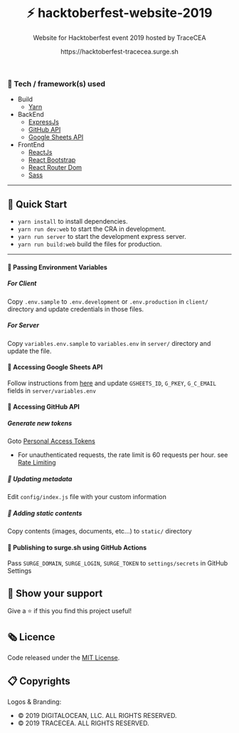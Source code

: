 <h1 align="center">⚡️ hacktoberfest-website-2019</h1>
<p align="center">Website for Hacktoberfest event 2019 hosted by TraceCEA</p>
<p align="center">https://hacktoberfest-tracecea.surge.sh</p>
<br>

### 🧰 Tech / framework(s) used

- Build
     - [Yarn](https://yarnpkg.com/lang/en/)
- BackEnd
    - [ExpressJs](https://expressjs.com/)
    - [GitHub API](https://github.com/octokit/rest.js/)
    - [Google Sheets API](https://sheets.google.com/)
- FrontEnd
    - [ReactJs](https://reactjs.org/)
    - [React Bootstrap](https://react-bootstrap.github.io/)
    - [React Router Dom](https://www.npmjs.com/package/react-router-dom)
    - [Sass](https://sass-lang.com/)
<hr />
 
## 🚀 Quick Start

- `yarn install` to install dependencies.
- `yarn run dev:web` to start the CRA in development.
- `yarn run server` to start the development express server.
- `yarn run build:web` build the files for production.

<hr />

#### 🌟 Passing Environment Variables

##### For Client

Copy `.env.sample` to `.env.development` or `.env.production` in `client/` directory and update credentials in those files.

##### For Server

Copy `variables.env.sample` to `variables.env` in `server/` directory and update the file.

#### 🌟 Accessing Google Sheets API

Follow instructions from [here](https://www.npmjs.com/package/google-spreadsheet#authentication) and update `GSHEETS_ID`, `G_PKEY`, `G_C_EMAIL` fields in `server/variables.env`

#### 🌟 Accessing GitHub API

##### Generate new tokens

Goto [Personal Access Tokens](https://github.com/settings/tokens)

- For unauthenticated requests, the rate limit is 60 requests per
  hour.
  see [Rate Limiting](https://developer.github.com/v3/#rate-limiting)

##### 🌟 Updating metadata

Edit `config/index.js` file with your custom information

##### 🌟 Adding static contents

Copy contents (images, documents, etc...) to `static/` directory

#### 🌟 Publishing to surge.sh using GitHub Actions 

Pass `SURGE_DOMAIN`, `SURGE_LOGIN`, `SURGE_TOKEN` to `settings/secrets` in GitHub Settings

## 🖤 Show your support

Give a ⭐ if this you find this project useful!

## 🗞 Licence

Code released under the [MIT License](LICENSE).

## 📋 Copyrights

Logos & Branding:

- © 2019 DIGITALOCEAN, LLC. ALL RIGHTS RESERVED.
- © 2019 TRACECEA. ALL RIGHTS RESERVED.
